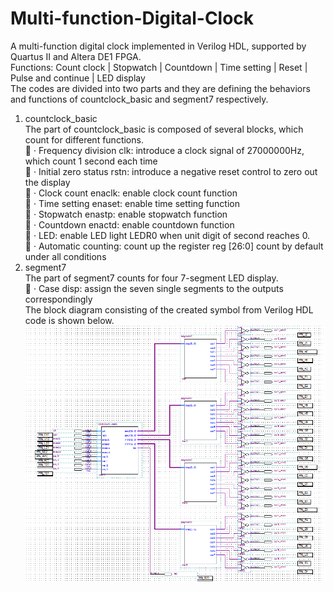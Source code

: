 # Multi-function-Digital-Clock
A multi-function digital clock implemented in Verilog HDL, supported by Quartus II and Altera DE1 FPGA.  
Functions: Count clock | Stopwatch | Countdown | Time setting | Reset | Pulse and continue | LED display  
The codes are divided into two parts and they are defining the behaviors and functions of countclock_basic and segment7 respectively.
1. countclock_basic  
The part of countclock_basic is composed of several blocks, which count for different functions.  
	· Frequency division clk: introduce a clock signal of 27000000Hz, which count 1 second each time  
	· Initial zero status rstn: introduce a negative reset control to zero out the display  
	· Clock count enaclk: enable clock count function  
	· Time setting enaset: enable time setting function  
	· Stopwatch enastp: enable stopwatch function  
	· Countdown enactd: enable countdown function  
	· LED: enable LED light LEDR0 when unit digit of second reaches 0.  
	· Automatic counting: count up the register reg [26:0] count by default under all conditions  
2. segment7  
The part of segment7 counts for four 7-segment LED display.  
	· Case disp: assign the seven single segments to the outputs correspondingly  
The block diagram consisting of the created symbol from Verilog HDL code is shown below.
![Image](https://github.com/weiyi-li/Multi-function-Digital-Clock/blob/master/Image/Hardware%20block%20diagram%20by%20created%20symbols.PNG)
